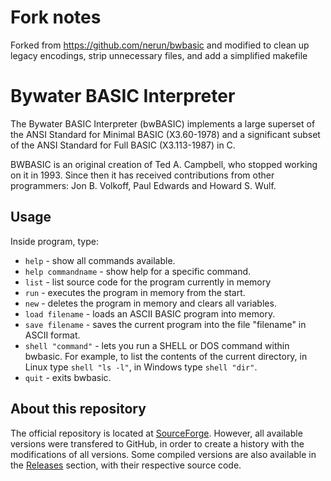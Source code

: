 # Fork notes

Forked from https://github.com/nerun/bwbasic and modified to clean up legacy encodings, strip unnecessary files, and add a simplified makefile 

# Bywater BASIC Interpreter

The Bywater BASIC Interpreter (bwBASIC) implements a large superset of the ANSI Standard for Minimal BASIC (X3.60-1978) and a significant subset of the ANSI Standard for Full BASIC (X3.113-1987) in C.

BWBASIC is an original creation of Ted A. Campbell, who stopped working on it in 1993. Since then it has received contributions from other programmers: Jon B. Volkoff, Paul Edwards and Howard S. Wulf.

## Usage

Inside program, type:

* `help` - show all commands available.
* `help commandname` - show help for a specific command.
* `list` - list source code for the program currently in memory
* `run` - executes the program in memory from the start.
* `new` - deletes the program in memory and clears all variables.
* `load filename` - loads an ASCII BASIC program into memory.
* `save filename` - saves the current program into the file "filename" in ASCII format.
* `shell "command"` - lets you run a SHELL or DOS command within bwbasic. For example, to list the contents of the current directory, in Linux type `shell "ls -l"`, in Windows type `shell "dir"`.
* `quit` - exits bwbasic.

## About this repository

The official repository is located at [SourceForge](https://sourceforge.net/projects/bwbasic/). However, all available versions were transfered to GitHub, in order to create a history with the modifications of all versions. Some compiled versions are also available in the [Releases](https://github.com/nerun/bwbasic/releases) section, with their respective source code.
